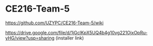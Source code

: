 # CE216-Team-5

https://github.com/UZYPC/CE216-Team-5/wiki


https://drive.google.com/file/d/1jGclKpX5UQ4b4g10vg221OjxOpRu-yHG/view?usp=sharing  (installer link)
